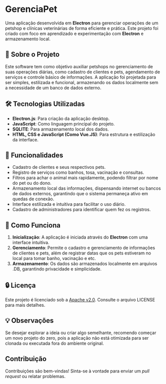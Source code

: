 # GerenciaPet
Uma aplicação desenvolvida em **Electron** para gerenciar operações de um petshop e clínicas veterinárias de forma eficiente e prática. Este projeto foi criado com foco em aprendizado e experimentação com **Electron** e armazenamento local.

## 📜 Sobre o Projeto
Este software tem como objetivo auxiliar petshops no gerenciamento de suas operações diárias, como cadastro de clientes e pets, agendamento de serviços e controle básico de informações. A aplicação foi projetada para ser simples, estilizada e funcional, armazenando os dados localmente sem a necessidade de um banco de dados externo.

## 🛠️ Tecnologias Utilizadas
- **Electron.js**: Para criação da aplicação desktop.
- **JavaScript**: Como linguagem principal do projeto.
- **SQLITE**: Para armazenamento local dos dados.
- **HTML, CSS e JavaScript (Como Vue.JS)**: Para estrutura e estilização da interface.

## 🎨 Funcionalidades
- Cadastro de clientes e seus respectivos pets.
- Registro de serviços como banhos, tosa, vacinação e consultas.
- Filtros para achar o animal mais rapidamente, podendo filtrar por nome do pet ou do dono.
- Armazenamento local das informações, dispensando internet ou bancos de dados externos, garantindo que o sistema permaneça ativo em quedas de conexão.
- Interface estilizada e intuitiva para facilitar o uso diário.
- Cadastro de administradores para identificar quem fez os registros.

## 🚀 Como Funciona
1. **Inicialização**: A aplicação é iniciada através do **Electron** com uma interface intuitiva.
2. **Gerenciamento**: Permite o cadastro e gerenciamento de informações de clientes e pets, além de registrar datas que os pets estiveram no local para tomar banho, vacinação e etc.
3. **Armazenamento**: Os dados são armazenados localmente em arquivos .DB, garantindo privacidade e simplicidade.

## 🔒 Licença
Este projeto é licenciado sob a [Apache v2.0](LICENSE). Consulte o arquivo LICENSE para mais detalhes.

## 💡 Observações
Se desejar explorar a ideia ou criar algo semelhante, recomendo começar um novo projeto do zero, pois a aplicação não está otimizada para ser clonada ou executada fora do ambiente original.

## Contribuição
Contribuições são bem-vindas! Sinta-se à vontade para enviar um *pull request* ou relatar problemas.
